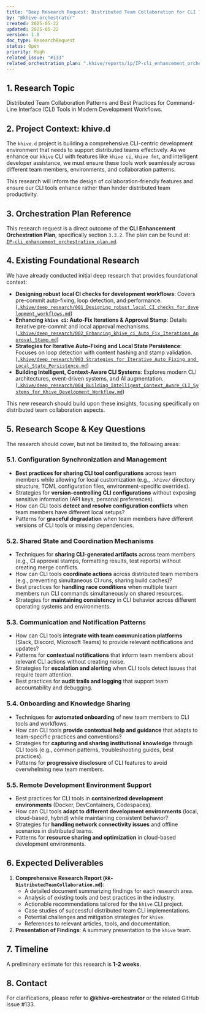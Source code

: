 ```yaml
---
title: "Deep Research Request: Distributed Team Collaboration for CLI Tools"
by: "@khive-orchestrator"
created: 2025-05-22
updated: 2025-05-22
version: 1.0
doc_type: ResearchRequest
status: Open
priority: High
related_issue: "#133"
related_orchestration_plan: ".khive/reports/ip/IP-cli_enhancement_orchestration_plan.md#3.3.2"
---
```


## 1. Research Topic

Distributed Team Collaboration Patterns and Best Practices for Command-Line
Interface (CLI) Tools in Modern Development Workflows.

## 2. Project Context: khive.d

The `khive.d` project is building a comprehensive CLI-centric development
environment that needs to support distributed teams effectively. As we enhance
our `khive` CLI with features like `khive ci`, `khive fmt`, and intelligent
developer assistance, we must ensure these tools work seamlessly across
different team members, environments, and collaboration patterns.

This research will inform the design of collaboration-friendly features and
ensure our CLI tools enhance rather than hinder distributed team productivity.

## 3. Orchestration Plan Reference

This research request is a direct outcome of the **CLI Enhancement Orchestration
Plan**, specifically section `3.3.2`. The plan can be found at:
[`IP-cli_enhancement_orchestration_plan.md`](.khive/reports/ip/IP-cli_enhancement_orchestration_plan.md:1).

## 4. Existing Foundational Research

We have already conducted initial deep research that provides foundational
context:

- **Designing robust local CI checks for development workflows**: Covers
  pre-commit auto-fixing, loop detection, and performance.
  ([`.khive/deep_research/001_Designing_robust_local_CI_checks_for_development_workflows.md`](.khive/deep_research/001_Designing_robust_local_CI_checks_for_development_workflows.md:1))
- **Enhancing `khive ci`: Auto-Fix Iterations & Approval Stamp**: Details
  iterative pre-commit and local approval mechanisms.
  ([`.khive/deep_research/002_Enhancing_khive_ci_Auto_Fix_Iterations_Approval_Stamp.md`](.khive/deep_research/002_Enhancing_khive_ci_Auto_Fix_Iterations_Approval_Stamp.md:1))
- **Strategies for Iterative Auto-Fixing and Local State Persistence**: Focuses
  on loop detection with content hashing and stamp validation.
  ([`.khive/deep_research/003_Strategies_for_Iterative_Auto_Fixing_and_Local_State_Persistence.md`](.khive/deep_research/003_Strategies_for_Iterative_Auto_Fixing_and_Local_State_Persistence.md:1))
- **Building Intelligent, Context-Aware CLI Systems**: Explores modern CLI
  architectures, event-driven systems, and AI augmentation.
  ([`.khive/deep_research/004_Building_Intelligent_Context_Aware_CLI_Systems_for_Khive_Development_Workflow.md`](.khive/deep_research/004_Building_Intelligent_Context_Aware_CLI_Systems_for_Khive_Development_Workflow.md:1))

This new research should build upon these insights, focusing specifically on
distributed team collaboration aspects.

## 5. Research Scope & Key Questions

The research should cover, but not be limited to, the following areas:

### 5.1. Configuration Synchronization and Management

- **Best practices for sharing CLI tool configurations** across team members
  while allowing for local customization (e.g., `.khive/` directory structure,
  TOML configuration files, environment-specific overrides).
- Strategies for **version-controlling CLI configurations** without exposing
  sensitive information (API keys, personal preferences).
- How can CLI tools **detect and resolve configuration conflicts** when team
  members have different local setups?
- Patterns for **graceful degradation** when team members have different
  versions of CLI tools or missing dependencies.

### 5.2. Shared State and Coordination Mechanisms

- Techniques for **sharing CLI-generated artifacts** across team members (e.g.,
  CI approval stamps, formatting results, test reports) without creating merge
  conflicts.
- How can CLI tools **coordinate actions** across distributed team members
  (e.g., preventing simultaneous CI runs, sharing build caches)?
- Best practices for **handling race conditions** when multiple team members run
  CLI commands simultaneously on shared resources.
- Strategies for **maintaining consistency** in CLI behavior across different
  operating systems and environments.

### 5.3. Communication and Notification Patterns

- How can CLI tools **integrate with team communication platforms** (Slack,
  Discord, Microsoft Teams) to provide relevant notifications and updates?
- Patterns for **contextual notifications** that inform team members about
  relevant CLI actions without creating noise.
- Strategies for **escalation and alerting** when CLI tools detect issues that
  require team attention.
- Best practices for **audit trails and logging** that support team
  accountability and debugging.

### 5.4. Onboarding and Knowledge Sharing

- Techniques for **automated onboarding** of new team members to CLI tools and
  workflows.
- How can CLI tools **provide contextual help and guidance** that adapts to
  team-specific practices and conventions?
- Strategies for **capturing and sharing institutional knowledge** through CLI
  tools (e.g., common patterns, troubleshooting guides, best practices).
- Patterns for **progressive disclosure** of CLI features to avoid overwhelming
  new team members.

### 5.5. Remote Development Environment Support

- Best practices for CLI tools in **containerized development environments**
  (Docker, DevContainers, Codespaces).
- How can CLI tools **adapt to different development environments** (local,
  cloud-based, hybrid) while maintaining consistent behavior?
- Strategies for **handling network connectivity issues** and offline scenarios
  in distributed teams.
- Patterns for **resource sharing and optimization** in cloud-based development
  environments.

## 6. Expected Deliverables

1. **Comprehensive Research Report (`RR-DistributedTeamCollaboration.md`)**:
   - A detailed document summarizing findings for each research area.
   - Analysis of existing tools and best practices in the industry.
   - Actionable recommendations tailored for the `khive` CLI project.
   - Case studies of successful distributed team CLI implementations.
   - Potential challenges and mitigation strategies for `khive`.
   - References to relevant articles, tools, and documentation.
2. **Presentation of Findings**: A summary presentation to the `khive` team.

## 7. Timeline

A preliminary estimate for this research is **1-2 weeks**.

## 8. Contact

For clarifications, please refer to **@khive-orchestrator** or the related
GitHub Issue #133.
